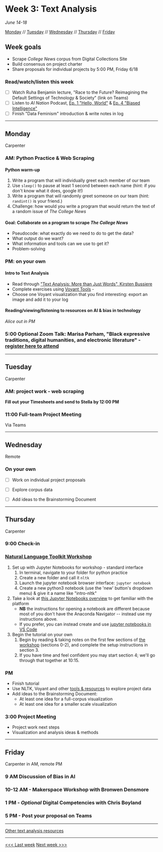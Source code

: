 # Week 3: Text Analysis

*June 14-18*

[Monday](#monday) // [Tuesday](#tuesday) // [Wednesday](#wednesday) // [Thursday](#thursday) // [Friday](#friday)

## Week goals
- Scrape *College News* corpus from Digital Collections Site
- Build consensus on project charter
- Share proposals for individual projects by 5:00 PM, Friday 6/18

### Read/watch/listen this week
- [ ] Watch Ruha Benjamin lecture, "Race to the Future? Reimagining the Default Settings of Technology & Society" (link on Teams)
- [ ] Listen to *AI Nation* Podcast, [Ep. 1 "Hello, World"](https://whyy.org/episodes/ep-1-hello-world/) & [Ep. 4 "Biased Intelligence"](https://whyy.org/episodes/ep-4-biased-intelligence/)
- [ ] Finish "Data Feminism" introduction & write notes in log

---

## Monday
Carpenter

### AM: Python Practice & Web Scraping

#### Python warm-up
1. Write a program that will individually greet each member of our team
2. Use `sleep()` to pause at least 1 second between each name (hint: if you don't know what it does, google it!)
3. Write a program that will randomly greet someone on our team (hint: `randint()` is your friend.)
4. Challenge: how would you write a program that would return the text of a random issue of *The College News*
   
#### Goal: Collaborate on a program to scrape *The College News*
- Pseudocode: what exactly do we need to do to get the data?
- What output do we want?
- What information and tools can we use to get it?
- Problem-solving

### PM: on your own 

#### Intro to Text Analysis
- Read through ["Text Analysis: More than Just Words", Kirsten Bussiere](https://carletonu.pressbooks.pub/digh5000/chapter/chapter-4-text-analysis/)
- Complete exercises using [Voyant Tools](https://voyant-tools.org/) - 
- Choose one Voyant visualization that you find interesting: export an image and add it to your log

#### Reading/viewing/listening to resources on AI & bias in technology

*Alice out in PM*

### 5:00 Optional Zoom Talk: Marisa Parham, "Black expressive traditions, digital humanities, and electronic literature" - [register here to attend](http://bit.ly/DreamLab21Keynote)

---

## Tuesday
Carpenter

### AM: project work - web scraping

**Fill out your Timesheets and send to Stella by 12:00 PM**

### 11:00 Full-team Project Meeting 
Via Teams



---

## Wednesday
Remote

### On your own
- [ ] Work on individual project proposals
- [ ] Explore corpus data
- [ ] Add ideas to the Brainstorming Document


---

## Thursday
Carpenter

### 9:00 Check-in

### [Natural Language Toolkit Workshop](https://curriculum.dhinstitutes.org/workshops/text-analysis/)

1. Set up with Jupyter Notebooks for workshop - standard interface
   1. In terminal, navigate to your folder for python practice
   2. Create a new folder and call it `nltk`
   3. Launch the jupyter notebook browser interface:  `jupyter notebook`
   4. Create a new python3 notebook (use the 'new' button's dropdown menu) & give it a name like "intro-nltk" 
2. Take a look at [this Jupyter Notebooks overview](https://curriculum.dhinstitutes.org/insights/short-introduction-to-jupyter-notebooks/) to get familiar with the platform
   -  **NB** the instructions for opening a notebook are different because most of you don't have the Anaconda Navigator -- instead use my instructions above. 
   -  If you prefer, you can instead create and use [jupyter notebooks in VS Code](https://code.visualstudio.com/docs/datascience/jupyter-notebooks)
3. Begin the tutorial on your own
   1. Begin by reading & taking notes on the first few sections of [the workshop](https://curriculum.dhinstitutes.org/workshops/text-analysis/) (sections 0-2), and complete the setup instructions in section 3.
   2. If you have time and feel confident you may start section 4; we'll go through that together at 10:15.

### PM
- Finish tutorial
- Use NLTK, Voyant and other [tools & resources](../resources/text-analysis.md) to explore project data
- Add ideas to the Brainstorming Document:
  - At least one idea for a full-corpus visualization
  - At least one idea for a smaller scale visualization

### 3:00 Project Meeting
- Project work next steps
- Visualization and analysis ideas & methods

---

## Friday

Carpenter in AM, remote PM

### 9 AM Discussion of Bias in AI

### 10-12 AM - Makerspace Workshop with Bronwen Densmore

### 1 PM - *Optional* Digital Competencies with Chris Boyland

### 5 PM - Post your proposal on Teams

---

[Other text analysis resources](../resources/text-analysis.md)

---


[<<< Last week](/02-data.md) [Next week >>>](/04-design.md)
